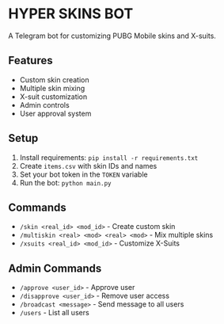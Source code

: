 
# HYPER SKINS BOT

A Telegram bot for customizing PUBG Mobile skins and X-suits.

## Features
- Custom skin creation
- Multiple skin mixing
- X-suit customization
- Admin controls
- User approval system

## Setup
1. Install requirements: `pip install -r requirements.txt`
2. Create `items.csv` with skin IDs and names
3. Set your bot token in the `TOKEN` variable
4. Run the bot: `python main.py`

## Commands
- `/skin <real_id> <mod_id>` - Create custom skin
- `/multiskin <real> <mod> <real> <mod>` - Mix multiple skins
- `/xsuits <real_id> <mod_id>` - Customize X-Suits

## Admin Commands
- `/approve <user_id>` - Approve user
- `/disapprove <user_id>` - Remove user access
- `/broadcast <message>` - Send message to all users
- `/users` - List all users
